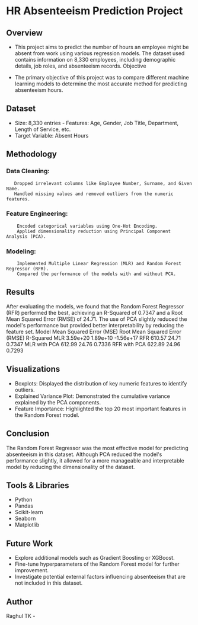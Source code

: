# HR Absenteeism Prediction Project
## Overview

- This project aims to predict the number of hours an employee might be absent from work using various regression models. The dataset used contains information on 8,330 employees, including demographic details, job roles, and absenteeism records.
Objective

- The primary objective of this project was to compare different machine learning models to determine the most accurate method for predicting absenteeism hours.
## Dataset

   - Size: 8,330 entries
    - Features: Age, Gender, Job Title, Department, Length of Service, etc.
   - Target Variable: Absent Hours

## Methodology

   ### Data Cleaning:
       Dropped irrelevant columns like Employee Number, Surname, and Given Name.
       Handled missing values and removed outliers from the numeric features.

   ### Feature Engineering:
        Encoded categorical variables using One-Hot Encoding.
        Applied dimensionality reduction using Principal Component Analysis (PCA).

   ### Modeling:
        Implemented Multiple Linear Regression (MLR) and Random Forest Regressor (RFR).
        Compared the performance of the models with and without PCA.

## Results

After evaluating the models, we found that the Random Forest Regressor (RFR) performed the best, achieving an R-Squared of 0.7347 and a Root Mean Squared Error (RMSE) of 24.71. The use of PCA slightly reduced the model's performance but provided better interpretability by reducing the feature set.
Model	Mean Squared Error (MSE)	Root Mean Squared Error (RMSE)	R-Squared
MLR	          3.59e+20	                         1.89e+10           -1.56e+17
RFR	          610.57	                         24.71               0.7347
MLR with PCA  612.99	                         24.76	             0.7336
RFR with PCA  622.89	                         24.96	             0.7293
## Visualizations

   - Boxplots: Displayed the distribution of key numeric features to identify outliers.
   - Explained Variance Plot: Demonstrated the cumulative variance explained by the PCA components.
   - Feature Importance: Highlighted the top 20 most important features in the Random Forest model.


## Conclusion

The Random Forest Regressor was the most effective model for predicting absenteeism in this dataset. Although PCA reduced the model's performance slightly, it allowed for a more manageable and interpretable model by reducing the dimensionality of the dataset.
## Tools & Libraries

  -  Python
  -  Pandas
  -  Scikit-learn
  -  Seaborn
  -  Matplotlib

## Future Work

  -  Explore additional models such as Gradient Boosting or XGBoost.
  -  Fine-tune hyperparameters of the Random Forest model for further improvement.
  -  Investigate potential external factors influencing absenteeism that are not included in this dataset.

## Author

Raghul TK - 
